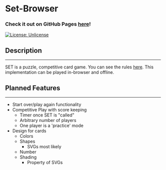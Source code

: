 # Set-Browser

### Check it out on GitHub Pages [here](https://shawnt-demirdjian.github.io/Set-Browser/)!

[![License: Unlicense](https://img.shields.io/badge/license-Unlicense-blue.svg)](http://unlicense.org/)


## Description
---
SET is a puzzle, competitive card game. You can see the rules [here](https://www.setgame.com/sites/default/files/instructions/SET%20INSTRUCTIONS%20-%20ENGLISH.pdf). This implementation can be played in-browser and offline.

## Planned Features
---

- Start over/play again functionality
- Competitive Play with score keeping
  - Timer once SET is "called"
  - Arbitrary number of players
  - One player is a 'practice' mode
- Design for cards
  - Colors
  - Shapes
    - SVGs most likely
  - Number
  - Shading
    - Property of SVGs
